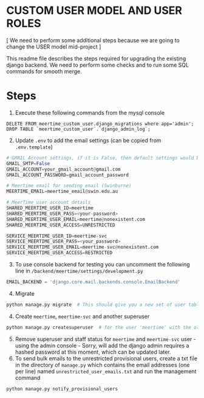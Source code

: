 CUSTOM USER MODEL AND USER ROLES
================================

[ We need to perform some additional steps because we are going to change the USER model mid-project ]

This readme file describes the steps required for upgrading the existing django backend. We 
need to perform some checks and to run some SQL commands for smooth merge.

Steps
=====================

1. Execute these following commands from the mysql console
```
DELETE FROM meertime_custom_user.django_migrations where app='admin';
DROP TABLE `meertime_custom_user`.`django_admin_log`;
```
2. Update `.env` to add the email settings (can be copied from `.env.template`)
```python
# GMAIL Account settings, if it is False, then default settings would be used (in this case, Swinburne's SMTP)
GMAIL_SMTP=False
GMAIL_ACCOUNT=your_gmail_account@gmail.com
GMAIL_ACCOUNT_PASSWORD=gmail_account_password

# Meertime email for sending email (Swinburne)
MEERTIME_EMAIL=meertime_email@swin.edu.au

# MeerTime user account details
SHARED_MEERTIME_USER_ID=meertime
SHARED_MEERTIME_USER_PASS=<your-password>
SHARED_MEERTIME_USER_EMAIL=meertime@nonexistent.com
SHARED_MEERTIME_USER_ACCESS=UNRESTRICTED

SERVICE_MEERTIME_USER_ID=meertime-svc
SERVICE_MEERTIME_USER_PASS=<your_password>
SERVICE_MEERTIME_USER_EMAIL=meertime-svc@nonexistent.com
SERVICE_MEERTIME_USER_ACCESS=RESTRICTED
```
3. To use console backend for testing you can uncomment the following line in `/backend/meertime/settings/development.py`
```python
EMAIL_BACKEND = 'django.core.mail.backends.console.EmailBackend'
```
4. Migrate
```python
python manage.py migrate  # This should give you a new set of user tables in the user_manage app
```
4. Create `meertime`, `meertime-svc` and another superuser
```python
python manage.py createsuperuser  # for the user 'meertime' with the old password :)
```
5. Remove superuser and staff status for `meertime` and `meertime-svc` user - using the admin console - Sorry, will add
the django admin requires a hashed password at this moment, which can be updated later.
6. To send bulk emails to the unrestricted provisional users, create a txt file in the directory of `manage.py` which 
contains the email addresses (one per line) named `unrestricted_user_emails.txt` and run the management command 
```python
python manage.py notify_provisional_users
```
